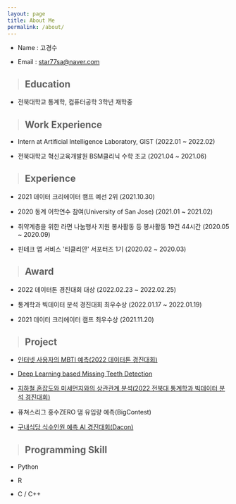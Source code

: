 ```yaml
---
layout: page
title: About Me
permalink: /about/
---
```



- Name : 고경수

- Email : star77sa@naver.com

>## Education

- 전북대학교 통계학, 컴퓨터공학 3학년 재학중


>## Work Experience

- Intern at Artificial Intelligence Laboratory, GIST (2022.01 ~ 2022.02)

- 전북대학교 혁신교육개발원 BSM클리닉 수학 조교 (2021.04 ~ 2021.06)

>## Experience

- 2021 데이터 크리에이터 캠프 예선 2위 (2021.10.30)

- 2020 동계 어학연수 참여(University of San Jose) (2021.01 ~ 2021.02)

- 취약계층을 위한 라면 나눔행사 지원 봉사활동 등 봉사활동 19건 44시간 (2020.05 ~ 2020.09)

- 핀테크 앱 서비스 '티클리안' 서포터즈 1기 (2020.02 ~ 2020.03) 
 
>## Award

- 2022 데이터톤 경진대회 대상 (2022.02.23 ~ 2022.02.25)

- 통계학과 빅데이터 분석 경진대회 최우수상 (2022.01.17 ~ 2022.01.19)

- 2021 데이터 크리에이터 캠프 최우수상 (2021.11.20)


>## Project

- [인터넷 사용자의 MBTI 예측(2022 데이터톤 경진대회)](https://github.com/star77sa/Dataton_Competition_2022)

- [Deep Learning based Missing Teeth Detection](https://github.com/star77sa/Missing_Tooth_Detection)

- [지하철 혼잡도와 미세먼지와의 상관관계 분석(2022 전북대 통계학과 빅데이터 분석 경진대회)](https://github.com/star77sa/Stat_Bigdata_analysis_Competition_2022)

- 퓨쳐스리그 홍수ZERO 댐 유입량 예측(BigContest)

- [구내식당 식수인원 예측 AI 경진대회(Dacon)](https://github.com/star77sa/DACON-The_number_of_diners_in_the_cafeteria_Prediction)



>## Programming Skill


- Python

- R

- C / C++



<!-- #### **[WebCV](https://star77sa.github.io/)** [^1]. -->



<!-- [^1]:a blogging platform that natively supports Jupyter notebooks in addition to other formats. -->
